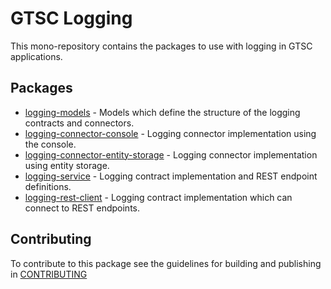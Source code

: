 # GTSC Logging

This mono-repository contains the packages to use with logging in GTSC applications.

## Packages

- [logging-models](packages/logging-models/README.md) - Models which define the structure of the logging contracts and connectors.
- [logging-connector-console](packages/logging-connector-console/README.md) - Logging connector implementation using the console.
- [logging-connector-entity-storage](packages/logging-connector-entity-storage/README.md) - Logging connector implementation using entity storage.
- [logging-service](packages/logging-service/README.md) - Logging contract implementation and REST endpoint definitions.
- [logging-rest-client](packages/logging-rest-client/README.md) - Logging contract implementation which can connect to REST endpoints.

## Contributing

To contribute to this package see the guidelines for building and publishing in [CONTRIBUTING](./CONTRIBUTING.md)
